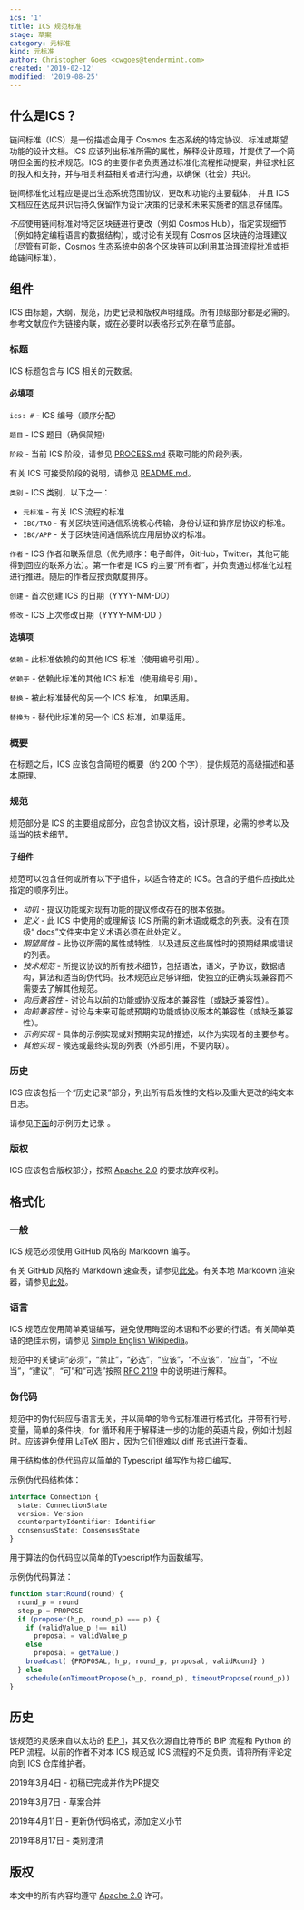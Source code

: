 ```yaml
---
ics: '1'
title: ICS 规范标准
stage: 草案
category: 元标准
kind: 元标准
author: Christopher Goes <cwgoes@tendermint.com>
created: '2019-02-12'
modified: '2019-08-25'
---
```


## 什么是ICS？

链间标准（ICS）是一份描述会用于 Cosmos 生态系统的特定协议、标准或期望功能的设计文档。ICS 应该列出标准所需的属性，解释设计原理，并提供了一个简明但全面的技术规范。ICS 的主要作者负责通过标准化流程推动提案，并征求社区的投入和支持，并与相关利益相关者进行沟通，以确保（社会）共识。

链间标准化过程应是提出生态系统范围协议，更改和功能的主要载体，
并且 ICS 文档应在达成共识后持久保留作为设计决策的记录和未来实施者的信息存储库。

*不应*使用链间标准对特定区块链进行更改（例如 Cosmos Hub），指定实现细节（例如特定编程语言的数据结构），或讨论有关现有 Cosmos 区块链的治理建议（尽管有可能，Cosmos 生态系统中的各个区块链可以利用其治理流程批准或拒绝链间标准）。

## 组件

ICS 由标题，大纲，规范，历史记录和版权声明组成。所有顶级部分都是必需的。参考文献应作为链接内联，或在必要时以表格形式列在章节底部。

### 标题

ICS 标题包含与 ICS 相关的元数据。

#### 必填项

`ics: #` - ICS 编号（顺序分配）

`题目` - ICS 题目（确保简短）

`阶段` - 当前 ICS 阶段，请参见 [PROCESS.md](../../PROCESS.md) 获取可能的阶段列表。

有关 ICS 可接受阶段的说明，请参见 [README.md](../../README.md)。

`类别` - ICS 类别，以下之一：

- `元标准` - 有关 ICS 流程的标准
- `IBC/TAO` - 有关区块链间通信系统核心传输，身份认证和排序层协议的标准。
- `IBC/APP` - 关于区块链间通信系统应用层协议的标准。

`作者` - ICS 作者和联系信息（优先顺序：电子邮件，GitHub，Twitter，其他可能得到回应的联系方法）。第一作者是 ICS 的主要“所有者”，并负责通过标准化过程进行推进。随后的作者应按贡献度排序。

`创建` - 首次创建 ICS 的日期（YYYY-MM-DD）

`修改` - ICS 上次修改日期（YYYY-MM-DD ）

#### 选填项

`依赖` - 此标准依赖的的其他 ICS 标准（使用编号引用）。

`依赖于` - 依赖此标准的其他 ICS 标准（使用编号引用）。

`替换` - 被此标准替代的另一个 ICS 标准， 如果适用。

`替换为` - 替代此标准的另一个 ICS 标准，如果适用。

### 概要

在标题之后，ICS 应该包含简短的概要（约 200 个字），提供规范的高级描述和基本原理。

### 规范

规范部分是 ICS 的主要组成部分，应包含协议文档，设计原理，必需的参考以及适当的技术细节。

#### 子组件

规范可以包含任何或所有以下子组件，以适合特定的 ICS。包含的子组件应按此处指定的顺序列出。

- *动机* - 提议功能或对现有功能的提议修改存在的根本依据。
- *定义* - 此 ICS 中使用的或理解该 ICS 所需的新术语或概念的列表。没有在顶级“ docs”文件夹中定义术语必须在此处定义。
- *期望属性* - 此协议所需的属性或特性，以及违反这些属性时的预期结果或错误的列表。
- *技术规范* - 所提议协议的所有技术细节，包括语法，语义，子协议，数据结构，算法和适当的伪代码。技术规范应足够详细，使独立的正确实现兼容而不需要去了解其他规范。
- *向后兼容性* - 讨论与以前的功能或协议版本的兼容性（或缺乏兼容性）。
- *向前兼容性* - 讨论与未来可能或预期的功能或协议版本的兼容性（或缺乏兼容性）。
- *示例实现* - 具体的示例实现或对预期实现的描述，以作为实现者的主要参考。
- *其他实现* - 候选或最终实现的列表（外部引用，不要内联）。

### 历史

ICS 应该包括一个“历史记录”部分，列出所有启发性的文档以及重大更改的纯文本日志。

请参见[下面](#history-1)的示例历史记录 。

### 版权

ICS 应该包含版权部分，按照 [Apache 2.0](https://www.apache.org/licenses/LICENSE-2.0) 的要求放弃权利。

## 格式化

### 一般

ICS 规范必须使用 GitHub 风格的 Markdown 编写。

有关 GitHub 风格的 Markdown 速查表，请参见[此处](https://github.com/adam-p/markdown-here/wiki/Markdown-Cheatsheet)。有关本地 Markdown 渲染器，请参见[此处](https://github.com/joeyespo/grip)。

### 语言

ICS 规范应使用简单英语编写，避免使用晦涩的术语和不必要的行话。有关简单英语的绝佳示例，请参见 [Simple English Wikipedia](https://simple.wikipedia.org/wiki/Main_Page)。

规范中的关键词“必须”，“禁止”，“必选”，“应该”，“不应该”，“应当”，“不应当”，“建议”，“可”和“可选”按照 [RFC 2119](https://tools.ietf.org/html/rfc2119) 中的说明进行解释。

### 伪代码

规范中的伪代码应与语言无关，并以简单的命令式标准进行格式化，并带有行号，变量，简单的条件块，for 循环和用于解释进一步的功能的英语片段，例如计划超时。应该避免使用 LaTeX 图片，因为它们很难以 diff 形式进行查看。

用于结构体的伪代码应以简单的 Typescript 编写作为接口编写。

示例伪代码结构体：

```typescript
interface Connection {
  state: ConnectionState
  version: Version
  counterpartyIdentifier: Identifier
  consensusState: ConsensusState
}
```

用于算法的伪代码应以简单的Typescript作为函数编写。

示例伪代码算法：

```typescript
function startRound(round) {
  round_p = round
  step_p = PROPOSE
  if (proposer(h_p, round_p) === p) {
    if (validValue_p !== nil)
      proposal = validValue_p
    else
      proposal = getValue()
    broadcast( {PROPOSAL, h_p, round_p, proposal, validRound} )
  } else
    schedule(onTimeoutPropose(h_p, round_p), timeoutPropose(round_p))
}
```

## 历史

该规范的灵感来自以太坊的 [EIP 1](https://github.com/ethereum/EIPs/blob/master/EIPS/eip-1.md)，其又依次源自比特币的 BIP 流程和 Python 的 PEP 流程。以前的作者不对本 ICS 规范或 ICS 流程的不足负责。请将所有评论定向到 ICS 仓库维护者。

2019年3月4日 - 初稿已完成并作为PR提交

2019年3月7日 - 草案合并

2019年4月11日 - 更新伪代码格式，添加定义小节

2019年8月17日 - 类别澄清

## 版权

本文中的所有内容均遵守 [Apache 2.0](https://www.apache.org/licenses/LICENSE-2.0) 许可。
